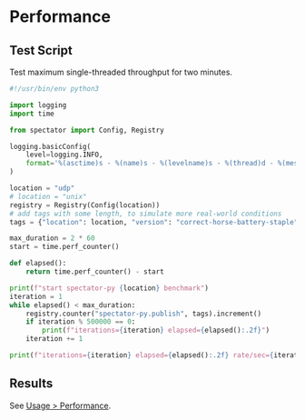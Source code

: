 # Performance

## Test Script

Test maximum single-threaded throughput for two minutes.

```python
#!/usr/bin/env python3

import logging
import time

from spectator import Config, Registry

logging.basicConfig(
    level=logging.INFO,
    format='%(asctime)s - %(name)s - %(levelname)s - %(thread)d - %(message)s'
)

location = "udp"
# location = "unix"
registry = Registry(Config(location))
# add tags with some length, to simulate more real-world conditions
tags = {"location": location, "version": "correct-horse-battery-staple"}

max_duration = 2 * 60
start = time.perf_counter()

def elapsed():
    return time.perf_counter() - start

print(f"start spectator-py {location} benchmark")
iteration = 1
while elapsed() < max_duration:
    registry.counter("spectator-py.publish", tags).increment()
    if iteration % 500000 == 0:
        print(f"iterations={iteration} elapsed={elapsed():.2f}")
    iteration += 1

print(f"iterations={iteration} elapsed={elapsed():.2f} rate/sec={iteration/elapsed():.2f}")
```

## Results

See [Usage > Performance](usage.md#performance).
